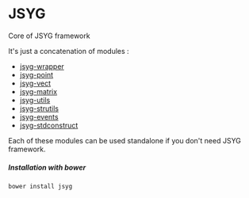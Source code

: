 # JSYG
Core of JSYG framework

It's just a concatenation of modules :
* [jsyg-wrapper](https://github.com/YannickBochatay/JSYG-wrapper)
* [jsyg-point](https://github.com/YannickBochatay/JSYG.Point)
* [jsyg-vect](https://github.com/YannickBochatay/JSYG.Vect)
* [jsyg-matrix](https://github.com/YannickBochatay/JSYG.Matrix)
* [jsyg-utils](https://github.com/YannickBochatay/JSYG-utils)
* [jsyg-strutils](https://github.com/YannickBochatay/JSYG-strutils)
* [jsyg-events](https://github.com/YannickBochatay/JSYG.Events)
* [jsyg-stdconstruct](https://github.com/YannickBochatay/JSYG.StdConstruct)

Each of these modules can be used standalone if you don't need JSYG framework.

##### Installation with bower
```shell
bower install jsyg
```